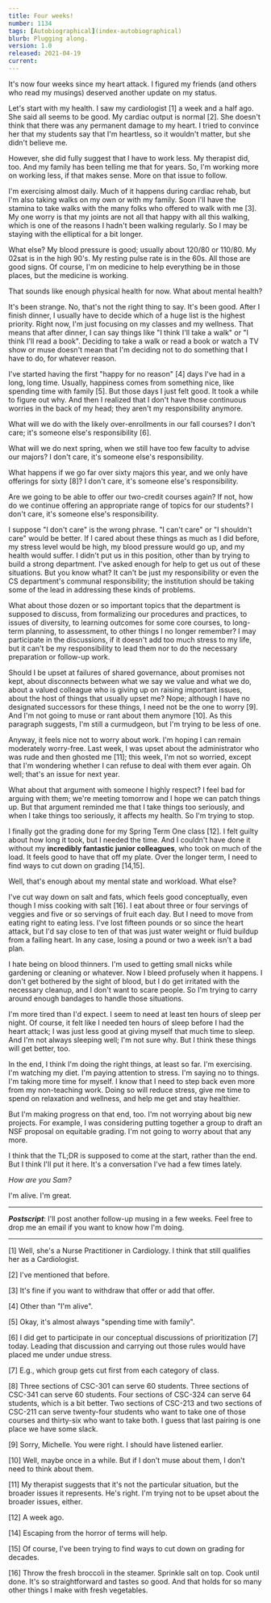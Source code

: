 ```yaml
---
title: Four weeks!
number: 1134
tags: [Autobiographical](index-autobiographical)
blurb: Plugging along.
version: 1.0
released: 2021-04-19
current: 
---
```


It's now four weeks since my heart attack.  I figured my friends (and
others who read my musings) deserved another update on my status.

Let's start with my health.  I saw my cardiologist [1] a week and a
half ago.  She said all seems to be good.  My cardiac output is
normal [2].  She doesn't think that there was any permanent damage
to my heart.  I tried to convince her that my students say that I'm
heartless, so it wouldn't matter, but she didn't believe me.

However, she did fully suggest that I have to work less.  My therapist
did, too.  And my family has been telling me that for years.  So,
I'm working more on working less, if that makes sense.  More on that
issue to follow.

I'm exercising almost daily.  Much of it happens during cardiac rehab,
but I'm also taking walks on my own or with my family.  Soon I'll have
the stamina to take walks with the many folks who offered to walk with
me [3].  My one worry is that my joints are not all that happy with all 
this walking, which is one of the reasons I hadn't been walking regularly.
So I may be staying with the elliptical for a bit longer.

What else?  My blood pressure is good; usually about 120/80 or
110/80.  My 02sat is in the high 90's.  My resting pulse
rate is in the 60s.  All those are good signs.  Of course, I'm on
medicine to help everything be in those places, but the medicine is
working.

That sounds like enough physical health for now.  What about mental health?

It's been strange.  No, that's not the right thing to say.  It's
been good.  After I finish dinner, I usually have to decide which
of a huge list is the highest priority.  Right now, I'm just focusing
on my classes and my wellness.  That means that after dinner, I can
say things like "I think I'll take a walk" or "I think I'll read a
book".  Deciding to take a walk or read a book or watch a TV show
or muse doesn't mean that I'm deciding not to do something that I
have to do, for whatever reason.

I've started having the first "happy for no reason" [4] days I've
had in a long, long time.  Usually, happiness comes from something
nice, like spending time with family [5].  But those days I just
felt good.  It took a while to figure out why.  And then I realized
that I don't have those continuous worries in the back of my head;
they aren't my responsibility anymore.

What will we do with the likely over-enrollments in our fall courses?
I don't care; it's someone else's responsibility [6].

What will we do next spring, when we still have too few faculty to
advise our majors?  I don't care, it's someone else's responsibility.

What happens if we go far over sixty majors this year, and we only
have offerings for sixty [8]?  I don't care, it's someone else's
responsibility.

Are we going to be able to offer our two-credit courses again?  If
not, how do we continue offering an appropriate range of topics for
our students?  I don't care, it's someone else's responsibility.

I suppose "I don't care" is the wrong phrase.  "I can't care" or
"I shouldn't care" would be better.  If I cared about these things
as much as I did before, my stress level would be high, my blood
pressure would go up, and my health would suffer.  I didn't put us
in this position, other than by trying to build a strong department.
I've asked enough for help to get us out of these situations.  But
you know what? It can't be just my responsibility or even the CS
department's communal responsibility; the institution should be
taking some of the lead in addressing these kinds of problems.

What about those dozen or so important topics that the department
is supposed to discuss, from formalizing our procedures and practices,
to issues of diversity, to learning outcomes for some core courses,
to long-term planning, to assessment, to other things I no longer
remember?  I may participate in the discussions, if it doesn't add
too much stress to my life, but it can't be my responsibility to
lead them nor to do the necessary preparation or follow-up work.

Should I be upset at failures of shared governance, about promises
not kept, about disconnects between what we say we value and what
we do, about a valued colleague who is giving up on raising important
issues, about the host of things that usually upset me?  Nope;
although I have no designated successors for these things, I need
not be the one to worry [9].  And I'm not going to muse or rant
about them anymore [10].  As this paragraph suggests, I'm still a
curmudgeon, but I'm trying to be less of one.

Anyway, it feels nice not to worry about work.  I'm hoping I can
remain moderately worry-free.  Last week, I was upset about the
administrator who was rude and then ghosted me [11]; this week,
I'm not so worried, except that I'm wondering whether I can refuse
to deal with them ever again.  Oh well; that's an issue for next year.

What about that argument with someone I highly respect?  I feel bad
for arguing with them; we're meeting tomorrow and I hope we can
patch things up.  But that argument reminded me that I take things
too seriously, and when I take things too seriously, it affects my
health.  So I'm trying to stop.

I finally got the grading done for my Spring Term One class [12].
I felt guilty about how long it took, but I needed the time.  And
I couldn't have done it without my **incredibly fantastic junior
colleagues**, who took on much of the load.  It feels good to have
that off my plate.  Over the longer term, I need to find ways to
cut down on grading [14,15].

Well, that's enough about my mental state and workload.  What else?

I've cut way down on salt and fats, which feels good conceptually,
even though I miss cooking with salt [16].  I eat about three or
four servings of veggies and five or so servings of fruit each day.
But I need to move from eating right to eating less.  I've lost
fifteen pounds or so since the heart attack, but I'd say close to
ten of that was just water weight or fluid buildup from a failing
heart.  In any case, losing a pound or two a week isn't a bad plan.

I hate being on blood thinners.  I'm used to getting small nicks
while gardening or cleaning or whatever.  Now I bleed profusely
when it happens.  I don't get bothered by the sight of blood, but
I do get irritated with the necessary cleanup, and I don't want to
scare people.  So I'm trying to carry around enough bandages to
handle those situations.

I'm more tired than I'd expect.  I seem to need at least ten hours
of sleep per night.  Of course, it felt like I needed ten hours of
sleep before I had the heart attack; I was just less good at giving
myself that much time to sleep.  And I'm not always sleeping well;
I'm not sure why.  But I think these things will get better, too.

In the end, I think I'm doing the right things, at least so far.
I'm exercising.  I'm watching my diet.  I'm paying attention to
stress.  I'm saying no to things.  I'm taking more time for myself.
I know that I need to step back even more from my non-teaching work.
Doing so will reduce stress, give me time to spend on relaxation
and wellness, and help me get and stay healthier.

But I'm making progress on that end, too.  I'm not worrying about
big new projects.  For example, I was considering putting together
a group to draft an NSF proposal on equitable grading.  I'm not
going to worry about that any more.

I think that the TL;DR is supposed to come at the start, rather than
the end.  But I think I'll put it here.  It's a conversation I've had
a few times lately.

_How are you Sam?_

I'm alive.  I'm great.

---

**_Postscript_**: I'll post another follow-up musing in a few weeks.
Feel free to drop me an email if you want to know how I'm doing.

---

[1] Well, she's a Nurse Practitioner in Cardiology.  I think that
still qualifies her as a Cardiologist.

[2] I've mentioned that before.

[3] It's fine if you want to withdraw that offer or add that offer.

[4] Other than "I'm alive".

[5] Okay, it's almost always "spending time with family".

[6] I did get to participate in our conceptual discussions of
prioritization [7] today.  Leading that discussion and carrying out
those rules would have placed me under undue stress.

[7] E.g., which group gets cut first from each category of class.

[8] Three sections of CSC-301 can serve 60 students.  Three sections
of CSC-341 can serve 60 students.  Four sections of CSC-324 can
serve 64 students, which is a bit better.  Two sections of CSC-213
and two sections of CSC-211 can serve twenty-four students who want
to take one of those courses and thirty-six who want to take both.
I guess that last pairing is one place we have some slack.

[9] Sorry, Michelle.  You were right.  I should have listened earlier.

[10] Well, maybe once in a while.  But if I don't muse about them, I
don't need to think about them.

[11] My therapist suggests that it's not the particular situation, but
the broader issues it represents.  He's right.  I'm trying not to be
upset about the broader issues, either.

[12] A week ago.

[14] Escaping from the horror of terms will help.

[15] Of course, I've been trying to find ways to cut down on grading for
decades.

[16] Throw the fresh broccoli in the steamer.  Sprinkle salt on top.
Cook until done.  It's so straightforward and tastes so good.  And that
holds for so many other things I make with fresh vegetables.
